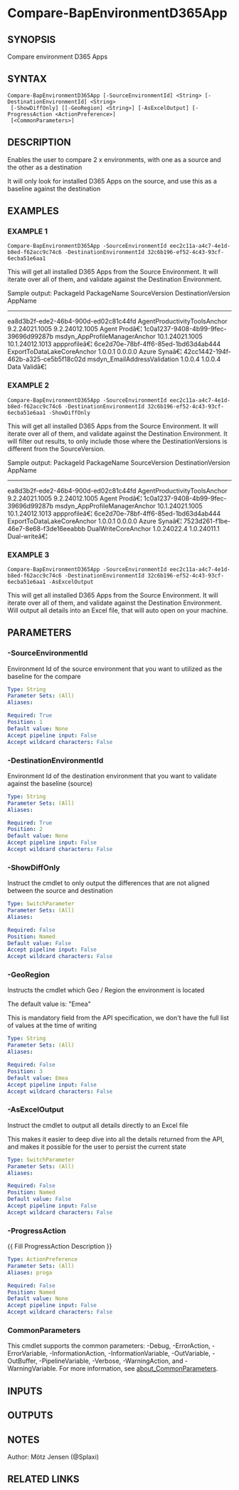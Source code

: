 ﻿---
external help file: d365bap.tools-help.xml
Module Name: d365bap.tools
online version:
schema: 2.0.0
---

# Compare-BapEnvironmentD365App

## SYNOPSIS
Compare environment D365 Apps

## SYNTAX

```
Compare-BapEnvironmentD365App [-SourceEnvironmentId] <String> [-DestinationEnvironmentId] <String>
 [-ShowDiffOnly] [[-GeoRegion] <String>] [-AsExcelOutput] [-ProgressAction <ActionPreference>]
 [<CommonParameters>]
```

## DESCRIPTION
Enables the user to compare 2 x environments, with one as a source and the other as a destination

It will only look for installed D365 Apps on the source, and use this as a baseline against the destination

## EXAMPLES

### EXAMPLE 1
```
Compare-BapEnvironmentD365App -SourceEnvironmentId eec2c11a-a4c7-4e1d-b8ed-f62acc9c74c6 -DestinationEnvironmentId 32c6b196-ef52-4c43-93cf-6ecba51e6aa1
```

This will get all installed D365 Apps from the Source Environment.
It will iterate over all of them, and validate against the Destination Environment.

Sample output:
PackageId                            PackageName                    SourceVersion       DestinationVersion  AppName
---------                            -----------                    -------------       ------------------  -------
ea8d3b2f-ede2-46b4-900d-ed02c81c44fd AgentProductivityToolsAnchor   9.2.24021.1005      9.2.24012.1005      Agent Prodâ€¦
1c0a1237-9408-4b99-9fec-39696d99287b msdyn_AppProfileManagerAnchor  10.1.24021.1005     10.1.24012.1013     appprofileâ€¦
6ce2d70e-78bf-4ff6-85ed-1bd63d4ab444 ExportToDataLakeCoreAnchor     1.0.0.1             0.0.0.0             Azure Synaâ€¦
42cc1442-194f-462b-a325-ce5b5f18c02d msdyn_EmailAddressValidation   1.0.0.4             1.0.0.4             Data Validâ€¦

### EXAMPLE 2
```
Compare-BapEnvironmentD365App -SourceEnvironmentId eec2c11a-a4c7-4e1d-b8ed-f62acc9c74c6 -DestinationEnvironmentId 32c6b196-ef52-4c43-93cf-6ecba51e6aa1 -ShowDiffOnly
```

This will get all installed D365 Apps from the Source Environment.
It will iterate over all of them, and validate against the Destination Environment.
It will filter out results, to only include those where the DestinationVersions is different from the SourceVersion.

Sample output:
PackageId                            PackageName                    SourceVersion       DestinationVersion  AppName
---------                            -----------                    -------------       ------------------  -------
ea8d3b2f-ede2-46b4-900d-ed02c81c44fd AgentProductivityToolsAnchor   9.2.24021.1005      9.2.24012.1005      Agent Prodâ€¦
1c0a1237-9408-4b99-9fec-39696d99287b msdyn_AppProfileManagerAnchor  10.1.24021.1005     10.1.24012.1013     appprofileâ€¦
6ce2d70e-78bf-4ff6-85ed-1bd63d4ab444 ExportToDataLakeCoreAnchor     1.0.0.1             0.0.0.0             Azure Synaâ€¦
7523d261-f1be-46e7-8e68-f3de16eeabbb DualWriteCoreAnchor            1.0.24022.4         1.0.24011.1         Dual-writeâ€¦

### EXAMPLE 3
```
Compare-BapEnvironmentD365App -SourceEnvironmentId eec2c11a-a4c7-4e1d-b8ed-f62acc9c74c6 -DestinationEnvironmentId 32c6b196-ef52-4c43-93cf-6ecba51e6aa1 -AsExcelOutput
```

This will get all installed D365 Apps from the Source Environment.
It will iterate over all of them, and validate against the Destination Environment.
Will output all details into an Excel file, that will auto open on your machine.

## PARAMETERS

### -SourceEnvironmentId
Environment Id of the source environment that you want to utilized as the baseline for the compare

```yaml
Type: String
Parameter Sets: (All)
Aliases:

Required: True
Position: 1
Default value: None
Accept pipeline input: False
Accept wildcard characters: False
```

### -DestinationEnvironmentId
Environment Id of the destination environment that you want to validate against the baseline (source)

```yaml
Type: String
Parameter Sets: (All)
Aliases:

Required: True
Position: 2
Default value: None
Accept pipeline input: False
Accept wildcard characters: False
```

### -ShowDiffOnly
Instruct the cmdlet to only output the differences that are not aligned between the source and destination

```yaml
Type: SwitchParameter
Parameter Sets: (All)
Aliases:

Required: False
Position: Named
Default value: False
Accept pipeline input: False
Accept wildcard characters: False
```

### -GeoRegion
Instructs the cmdlet which Geo / Region the environment is located

The default value is: "Emea"

This is mandatory field from the API specification, we don't have the full list of values at the time of writing

```yaml
Type: String
Parameter Sets: (All)
Aliases:

Required: False
Position: 3
Default value: Emea
Accept pipeline input: False
Accept wildcard characters: False
```

### -AsExcelOutput
Instruct the cmdlet to output all details directly to an Excel file

This makes it easier to deep dive into all the details returned from the API, and makes it possible for the user to persist the current state

```yaml
Type: SwitchParameter
Parameter Sets: (All)
Aliases:

Required: False
Position: Named
Default value: False
Accept pipeline input: False
Accept wildcard characters: False
```

### -ProgressAction
{{ Fill ProgressAction Description }}

```yaml
Type: ActionPreference
Parameter Sets: (All)
Aliases: proga

Required: False
Position: Named
Default value: None
Accept pipeline input: False
Accept wildcard characters: False
```

### CommonParameters
This cmdlet supports the common parameters: -Debug, -ErrorAction, -ErrorVariable, -InformationAction, -InformationVariable, -OutVariable, -OutBuffer, -PipelineVariable, -Verbose, -WarningAction, and -WarningVariable. For more information, see [about_CommonParameters](http://go.microsoft.com/fwlink/?LinkID=113216).

## INPUTS

## OUTPUTS

## NOTES
Author: Mötz Jensen (@Splaxi)

## RELATED LINKS
